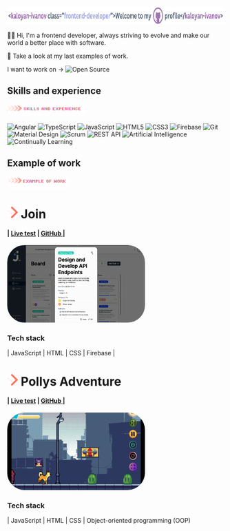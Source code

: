  <img src="https://github.com/KaloyanIvan0v/kaloyanivan0v/blob/main/greeting-t.png?raw=true" width="auto" height="40" />

✋🏽 Hi, I'm a frontend developer, always striving to evolve and make our world a better place with software. 

👀 Take a look at my last examples of work. 





I want to work on -> ![Open Source](https://img.shields.io/badge/Open%20Source-3DA639?style=for-the-badge&logo=open-source-initiative&logoColor=white)


## Skills and experience
<img src="https://github.com/KaloyanIvan0v/kaloyanivan0v/blob/main/experience.png?raw=true" width="auto" height="28px" style="border-radius:40px;" />


![Angular](https://img.shields.io/badge/Angular-DD0031?style=for-the-badge&logo=angular&logoColor=white)
![TypeScript](https://img.shields.io/badge/TypeScript-007ACC?style=for-the-badge&logo=typescript&logoColor=white)
![JavaScript](https://img.shields.io/badge/JavaScript-F7DF1E?style=for-the-badge&logo=javascript&logoColor=black)
![HTML5](https://img.shields.io/badge/HTML5-E34F26?style=for-the-badge&logo=html5&logoColor=white)
![CSS3](https://img.shields.io/badge/CSS3-1572B6?style=for-the-badge&logo=css3&logoColor=white)
![Firebase](https://img.shields.io/badge/Firebase-FFCA28?style=for-the-badge&logo=firebase&logoColor=black)
![Git](https://img.shields.io/badge/Git-F05032?style=for-the-badge&logo=git&logoColor=white)
![Material Design](https://img.shields.io/badge/Material%20Design-757575?style=for-the-badge&logo=material-design&logoColor=white)
![Scrum](https://img.shields.io/badge/Scrum-6DB33F?style=for-the-badge&logo=scrumalliance&logoColor=white)
![REST API](https://img.shields.io/badge/REST%20API-02569B?style=for-the-badge&logo=rest-api&logoColor=white)
![Artificial Intelligence](https://img.shields.io/badge/AI-00BFFF?style=for-the-badge&logo=artificial-intelligence&logoColor=white)
![Continually Learning](https://img.shields.io/badge/Continually%20Learning-32CD32?style=for-the-badge&logo=learning&logoColor=white)


## Example of work
<img src="https://github.com/KaloyanIvan0v/kaloyanivan0v/blob/main/Examples-of-work.png?raw=true" width="auto" height="28px" style="border-radius:40px;" />



  <h1> <img src="https://github.com/KaloyanIvan0v/kaloyanivan0v/blob/main/code.png?raw=true" width="auto" height="28px" style="border-radius:40px;" /> Join </h2> 
  <h4>| <a href="https://join.kaloyanivanov.de/" target="_blank">Live test</a> |  <a href="https://github.com/KaloyanIvan0v/join.git" target="_blank">GitHub </a> |</h4>
<a href="https://join.kaloyanivanov.de/" target="_blank">
    <img src="https://github.com/KaloyanIvan0v/kaloyanivan0v/blob/main/join-gip.gif?raw=true" width="320" height="180" style="border-radius:40px;" />
  </a>
<h3>Tech stack</h3>
  | JavaScript | HTML | CSS | Firebase |
  
  <h1> <img src="https://github.com/KaloyanIvan0v/kaloyanivan0v/blob/main/code.png?raw=true" width="auto" height="28px" style="border-radius:40px;" /> Pollys Adventure </h2> 
 <h4>| <a href="https://pollys-adventure.kaloyanivanov.de/" target="_blank">Live test</a> |  <a href="https://github.com/KaloyanIvan0v/pollys-adventure.git" target="_blank">GitHub </a> |</h4>
<a href="https://pollys-adventure.kaloyanivanov.de/" target="_blank">
    <img src="https://github.com/KaloyanIvan0v/kaloyanivan0v/blob/main/polly.gif?raw=true" width="320" height="180" style="border-radius:40px;" />
  </a>
<h3>Tech stack</h3>
  | JavaScript | HTML | CSS | Object-oriented programming (OOP)

